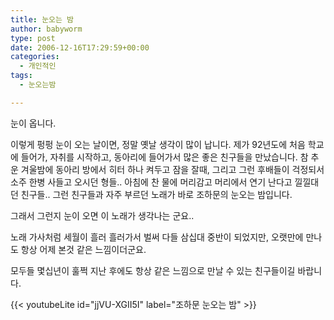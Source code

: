 ```yaml
---
title: 눈오는 밤
author: babyworm
type: post
date: 2006-12-16T17:29:59+00:00
categories:
  - 개인적인
tags:
  - 눈오는밤

---
```

눈이 옵니다.

이렇게 펑펑 눈이 오는 날이면, 정말 옛날 생각이 많이 납니다.
제가 92년도에 처음 학교에 들어가, 자취를 시작하고, 동아리에 들어가서 많은 좋은 친구들을 만났습니다.
참 추운 겨울밤에 동아리 방에서 히터 하나 켜두고 잠을 잘때, 그리고 그런 후배들이 걱정되서 소주 한병 사들고 오시던 형들..
아침에 찬 물에 머리감고 머리에서 연기 난다고 낄낄대던 친구들..
그런 친구들과 자주 부르던 노래가 바로 조하문의 눈오는 밤입니다.

그래서 그런지 눈이 오면 이 노래가 생각나는 군요..

노래 가사처럼 세월이 흘러 흘러가서 벌써 다들 삼십대 중반이 되었지만, 오랫만에 만나도 항상 어제 본것 같은 느낌이더군요.

모두들 몇십년이 훌쩍 지난 후에도 항상 같은 느낌으로 만날 수 있는 친구들이길 바랍니다.


{{< youtubeLite id="jjVU-XGII5I" label="조하문 눈오는 밤" >}}
